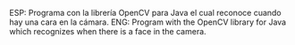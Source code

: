 ESP: Programa con la librería OpenCV para Java el cual reconoce cuando hay una cara en la cámara.
ENG: Program with the OpenCV library for Java which recognizes when there is a face in the camera.
